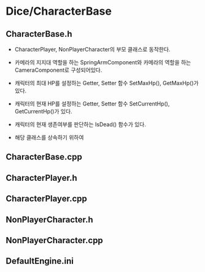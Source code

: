 # Dice/CharacterBase
 
## CharacterBase.h
 * CharacterPlayer, NonPlayerCharacter의 부모 클래스로 동작한다.
   
 * 카메라의 지지대 역할을 하는 SpringArmComponent와 카메라의 역할을 하는 CameraComponent로 구성되어있다.
   
 * 캐릭터의 최대 HP를 설정하는 Getter, Setter 함수 SetMaxHp(), GetMaxHp()가 있다.

 * 캐릭터의 현재 HP를 설정하는 Getter, Setter 함수 SetCurrentHp(), GetCurrentHp()가 있다.

 * 캐릭터의 현재 생존여부를 판단하는 IsDead() 함수가 있다.

 * 해당 클래스를 상속하기 위하여 
   
## CharacterBase.cpp

## CharacterPlayer.h

## CharacterPlayer.cpp

## NonPlayerCharacter.h

## NonPlayerCharacter.cpp

## DefaultEngine.ini



